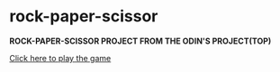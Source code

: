 # rock-paper-scissor

**ROCK-PAPER-SCISSOR PROJECT FROM THE ODIN'S PROJECT(TOP)**

[Click here to play the game](https://uwancha.github.io/rock-paper-scissor/)